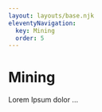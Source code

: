 ```yaml
---
layout: layouts/base.njk
eleventyNavigation:
  key: Mining
  order: 5
---
```

# Mining

Lorem Ipsum dolor ...
